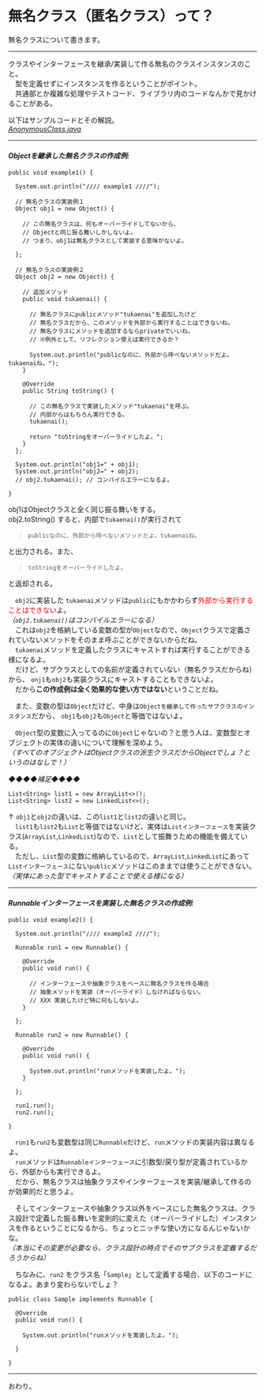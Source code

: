 # 無名クラス（匿名クラス）って？

無名クラスについて書きます。

---

クラスやインターフェースを継承/実装して作る無名のクラスインスタンスのこと。  
　型を定義せずにインスタンスを作るということがポイント。  
　共通部とか複雑な処理やテストコード、ライブラリ内のコードなんかで見かけることがある。

以下はサンプルコードとその解説。  
[*AnonymousClass.java*](https://github.com/shiratamadango/work-java/blob/master/JavaSample/src/main/java/com/example/AnonymousClass.java)

---
#### *Objectを継承した無名クラスの作成例:*
```
public void example1() {

  System.out.println("//// example1 ////");

  // 無名クラスの実装例１
  Object obj1 = new Object() {

    // この無名クラスは、何もオーバーライドしてないから、
    // Objectと同じ振る舞いしかしないよ。
    // つまり、obj1は無名クラスとして実装する意味がないよ。

  };

  // 無名クラスの実装例２
  Object obj2 = new Object() {

    // 追加メソッド
    public void tukaenai() {

      // 無名クラスにpublicメソッド"tukaenai"を追加したけど
      // 無名クラスだから、このメソッドを外部から実行することはできないね。
      // 無名クラスにメソッドを追加するならprivateでいいね。
      // ※例外として、リフレクション使えば実行できるか？

      System.out.println("publicなのに、外部から呼べないメソッドだよ。tukaenaiね。");
    }

    @Override
    public String toString() {

      // この無名クラスで実装したメソッド"tukaenai"を呼ぶ。
      // 内部からはもちろん実行できる。
      tukaenai();

      return "toStringをオーバーライドしたよ。";
    }
  };

  System.out.println("obj1=" + obj1);
  System.out.println("obj2=" + obj2);
  // obj2.tukaenai(); // コンパイルエラーになるよ。

}
```

obj1はObjectクラスと全く同じ振る舞いをする。  
obj2.toString() すると、内部で`tukaenai()`が実行されて  
> `publicなのに、外部から呼べないメソッドだよ。tukaenaiね。`  

と出力される。また、  
> `toStringをオーバーライドしたよ。`  

と返却される。  

　`obj2`に実装した `tukaenai`メソッドは`public`にもかかわらず<font color="red">外部から実行することはできない</font>よ。  
*（`obj2.tukaenai()`はコンパイルエラーになる）*   
　これは`obj2`を格納している変数の型が`Object`なので、`Object`クラスで定義されていないメソッドをそのまま呼ぶことができないからだね。  
　`tukaenai`メソッドを定義したクラスにキャストすれば実行することができる様になるよ。  
　だけど、サブクラスとしての名前が定義されていない（無名クラスだからね）から、
`onj1`も`obj2`も実装クラスにキャストすることもできないよ。  
　だから**この作成例は全く効果的な使い方ではない**ということだね。

　また、変数の型は`Object`だけど、中身は`Objectを継承して作ったサブクラスのインスタンス`だから、
`obj1`も`obj2`も`Object`と等価ではないよ。  

　`Object`型の変数に入ってるのに`Object`じゃないの？と思う人は、変数型とオブジェクトの実体の違いについて理解を深めよう。  
*（すべてのオブジェクトはObjectクラスの派生クラスだからObjectでしょ？というのはなしで！）*

  *◆◆◆◆補足◆◆◆◆*  
```
List<String> list1 = new ArrayList<>();
List<String> list2 = new LinkedList<>();
```
↑ `obj1`と`obj2`の違いは、この`list1`と`list2`の違いと同じ。  
　`list1`も`list2`も`List`と等価ではないけど、実体は`Listインターフェース`を実装クラス(`ArrayList`,`LinkedList`)なので、`List`として振舞うための機能を備えている。  
　ただし、`List`型の変数に格納しているので、`ArrayList`,`LinkedList`にあって`Listインターフェース`にない`public`メソッドはこのままでは使うことができない。  
*（実体にあった型でキャストすることで使える様になる）*

---
#### *Runnableインターフェースを実装した無名クラスの作成例:*
```
public void example2() {

  System.out.println("//// example2 ////");

  Runnable run1 = new Runnable() {

    @Override
    public void run() {

      // インターフェースや抽象クラスをベースに無名クラスを作る場合
      // 抽象メソッドを実装（オーバーライド）しなければならない。
      // XXX 実装したけど特に何もしないよ。
    }

  };

  Runnable run2 = new Runnable() {

    @Override
    public void run() {

      System.out.println("runメソッドを実装したよ。");
    }

  };

  run1.run();
  run2.run();

}
```
　`run1`も`run2`も変数型は同じ`Runnable`だけど、`run`メソッドの実装内容は異なるよ。  
　`run`メソッドは`Runnableインターフェース`に引数型/戻り型が定義されているから、外部からも実行できるよ。  
　だから、無名クラスは抽象クラスやインターフェースを実装/継承して作るのが効果的だと思うよ。  

　そしてインターフェースや抽象クラス以外をベースにした無名クラスは、クラス設計で定義した振る舞いを変則的に変えた（オーバーライドした）インスタンスを作るということになるから、ちょっとニッチな使い方になるんじゃないかな。  
*（本当にその変更が必要なら、クラス設計の時点でそのサブクラスを定義するだろうからね）*



　ちなみに、`run2` をクラス名「`Sample`」として定義する場合、以下のコードになるよ。あまり変わらないでしょ？
```
public class Sample implements Runnable {

  @Override
  public void run() {

    System.out.println("runメソッドを実装したよ。");

  }

}
```

---
おわり。
